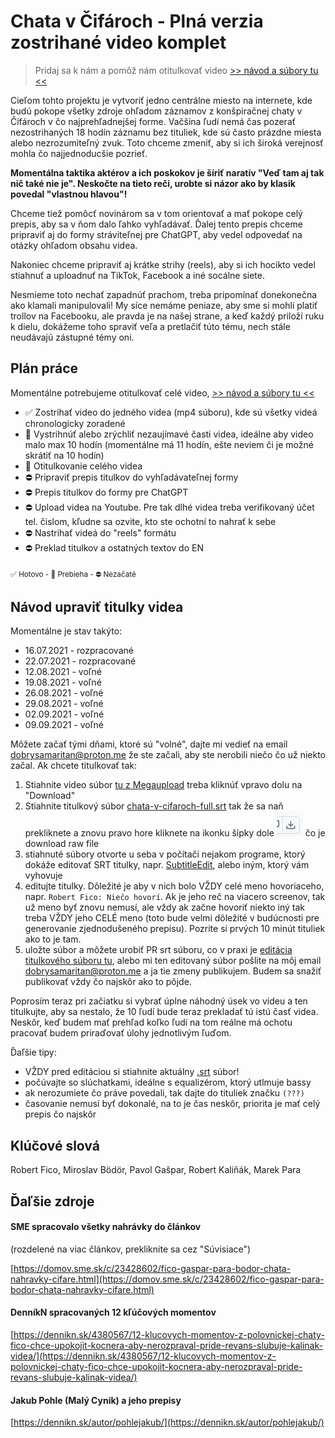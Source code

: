 # Chata v Čifároch - Plná verzia zostrihané video komplet

> Pridaj sa k nám a pomôž nám otitulkovať video [>> návod a súbory tu <<](#návod-upraviť-titulky-videa)

Cieľom tohto projektu je vytvoriť jedno centrálne miesto na internete, kde budú pokope všetky zdroje ohľadom záznamov z konšpiračnej chaty v Čifároch v čo najprehľadnejšej forme. Vačšina ľudí nemá čas pozerať nezostrihaných 18 hodín záznamu bez tituliek, kde sú často  prázdne miesta alebo nezrozumiteľný zvuk. Toto chceme zmeniť, aby si ich široká verejnosť mohla čo najjednoducšie pozrieť.

**Momentálna taktika aktérov a ich poskokov je šíriť naratív "Veď tam aj tak nič také nie je". Neskočte na tieto reči, urobte si názor ako by klasik povedal "vlastnou hlavou"!**

Chceme tiež pomôcť novinárom sa v tom orientovať a mať pokope celý prepis, aby sa v ňom dalo ľahko vyhľadávať. Ďalej tento prepis chceme pripraviť aj do formy stráviteľnej pre ChatGPT, aby vedel odpovedať na otázky ohľadom obsahu videa.

Nakoniec chceme pripraviť aj krátke strihy (reels), aby si ich hocikto vedel stiahnuť a uploadnuť na TikTok, Facebook a iné socálne siete.

Nesmieme toto nechať zapadnúť prachom, treba pripomínať donekonečna ako klamali manipulovali! My síce nemáme peniaze, aby sme si mohli platiť trollov na Facebooku, ale pravda je na našej strane, a keď každý priloží ruku k dielu, dokážeme toho spraviť veľa a pretlačiť túto tému, nech stále neudávajú zástupné témy oni.

## Plán práce
Momentálne potrebujeme otitulkovať celé video, [>> návod a súbory tu <<](#návod-upraviť-titulky-videa)

- ✅ Zostrihať video do jedného videa (mp4 súboru), kde sú všetky videá chronologicky zoradené
- 🚧 Vystrihnúť alebo zrýchliť nezaujímavé časti videa, ideálne aby video malo max 10 hodín (momentálne má 11 hodín, ešte neviem či je možné skrátiť na 10 hodín)
- 🚧 Otitulkovanie celého videa
- ⛔ Pripraviť prepis titulkov do vyhľadávateľnej formy
- ⛔ Prepis titulkov do formy pre ChatGPT
- ⛔ Upload videa na Youtube. Pre tak dlhé videa treba verifikovaný účet tel. čislom, kľudne sa ozvite, kto ste ochotní to nahrať k sebe
- ⛔ Nastrihať videá do "reels" formátu
- ⛔ Preklad titulkov a ostatných textov do EN

<sub>✅ Hotovo - 🚧 Prebieha - ⛔ Nezačaté</sub>

## Návod upraviť titulky videa

Momentálne je stav takýto:
* 16.07.2021 - rozpracované
* 22.07.2021 - rozpracované
* 12.08.2021 - voľné
* 19.08.2021 - voľné
* 26.08.2021 - voľné
* 29.08.2021 - voľné
* 02.09.2021 - voľné
* 09.09.2021 - voľné

Môžete začať tými dňami, ktoré sú "volné", dajte mi vedieť na email [dobrysamaritan@proton.me](mailto:dobrysamaritan@proton.me) že ste začali, aby ste nerobili niečo čo už niekto začal. Ak chcete titulkovať tak:

1. Stiahnite video súbor [tu z Megaupload](https://mega.nz/file/WAwAXRLY#Uqer3s7pz5TKnqh_69e_HwAZ8cXpDfOGsej11HvWt0Y) treba kliknúť vpravo dolu na "Download"
2. Stiahnite titulkový súbor [chata-v-cifaroch-full.srt](./chata-v-cifaroch-full.srt) tak že sa naň prekliknete a znovu pravo hore kliknete na ikonku šípky dole ![download icon](./assets/images/downloadicon.png) čo je download raw file
3. stiahnuté súbory otvorte u seba v počítači nejakom programe, ktorý dokáže editovať SRT titulky, napr. [SubtitleEdit](https://www.nikse.dk/subtitleedit), alebo iným, ktorý vám vyhovuje
4. editujte titulky. Dôležité je aby v nich bolo VŽDY celé meno hovoriaceho, napr. `Robert Fico: Niečo hovorí`. Ak je jeho reč na viacero screenov, tak už meno byť znovu nemusí, ale vždy ak začne hovoriť niekto iný tak treba VŽDY jeho CELÉ meno (toto bude velmi dôležité v budúcnosti pre generovanie zjednodušeného prepisu). Pozrite si prvých 10 minút tituliek ako to je tam.
5. uložte súbor a môžete urobiť PR srt súboru, co v praxi je [editácia titulkového súboru tu](https://github.com/dobrysamaritan/chata-v-cifaroch-plna-verzia-zostrihane-video-komplet/edit/main/chata-v-cifaroch-full.srt), alebo mi ten editovaný súbor pošlite na môj email [dobrysamaritan@proton.me](mailto:dobrysamaritan@proton.me) a ja tie zmeny publikujem. Budem sa snažiť publikovať vždy čo najskôr ako to pôjde.

Poprosím teraz pri začiatku si vybrať úplne náhodný úsek vo videu a ten titulkujte, aby sa nestalo, že 10 ľudí bude teraz prekladať tú istú časť videa. Neskôr, keď budem mať prehľad koľko ľudí na tom reálne má ochotu pracovať budem priraďovať úlohy jednotlivým ľuďom.

Ďaľšie tipy:
* VŽDY pred editáciou si stiahnite aktuálny [.srt](./chata-v-cifaroch-full.srt) súbor!
* počúvajte so slúchatkami, ideálne s equalizérom, ktorý utlmuje bassy
* ak nerozumiete čo práve povedali, tak dajte do tituliek značku `(???)`
* časovanie nemusí byť dokonalé, na to je čas neskôr, priorita je mať celý prepis čo najskôr


## Klúčové slová

Robert Fico, Miroslav Bödör, Pavol Gašpar, Robert Kaliňák, Marek Para

## Ďaľšie zdroje

#### SME spracovalo všetky nahrávky do článkov

(rozdelené na viac článkov, prekliknite sa cez "Súvisiace")

[https://domov.sme.sk/c/23428602/fico-gaspar-para-bodor-chata-nahravky-cifare.html](https://domov.sme.sk/c/23428602/fico-gaspar-para-bodor-chata-nahravky-cifare.html)

#### DenníkN spracovaných 12 kľúčových momentov

[https://dennikn.sk/4380567/12-klucovych-momentov-z-polovnickej-chaty-fico-chce-upokojit-kocnera-aby-nerozpraval-pride-revans-slubuje-kalinak-videa/](https://dennikn.sk/4380567/12-klucovych-momentov-z-polovnickej-chaty-fico-chce-upokojit-kocnera-aby-nerozpraval-pride-revans-slubuje-kalinak-videa/)

#### Jakub Pohle (Malý Cynik) a jeho prepisy

[https://dennikn.sk/autor/pohlejakub/](https://dennikn.sk/autor/pohlejakub/)